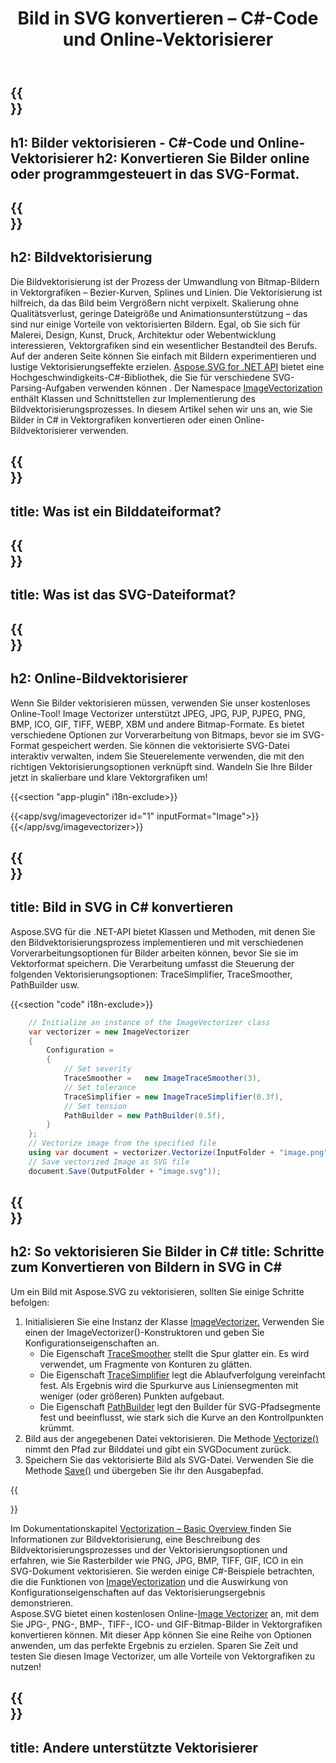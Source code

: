 ﻿---
translation: true
template: /templates/_template-vectorization-child.md
title: Bild in SVG konvertieren – C#-Code und Online-Vektorisierer
description: Bild zu Vektor in C# oder online. Konvertieren Sie Bilder in SVG und nutzen Sie die Vorteile von Vektorgrafiken voll aus!
url: /net/vectorization/image-to-svg/
family: svg
platformtag: net
feature: vectorization
informat: Image
outformat: SVG
---

{{<section banner>}}
---
h1: Bilder vektorisieren - C#-Code und Online-Vektorisierer
h2: Konvertieren Sie Bilder online oder programmgesteuert in das SVG-Format.
---

{{<section overview>}}
---
h2: Bildvektorisierung
---

Die Bildvektorisierung ist der Prozess der Umwandlung von Bitmap-Bildern in Vektorgrafiken – Bezier-Kurven, Splines und Linien. Die Vektorisierung ist hilfreich, da das Bild beim Vergrößern nicht verpixelt. Skalierung ohne Qualitätsverlust, geringe Dateigröße und Animationsunterstützung – das sind nur einige Vorteile von vektorisierten Bildern. Egal, ob Sie sich für Malerei, Design, Kunst, Druck, Architektur oder Webentwicklung interessieren, Vektorgrafiken sind ein wesentlicher Bestandteil des Berufs. Auf der anderen Seite können Sie einfach mit Bildern experimentieren und lustige Vektorisierungseffekte erzielen. [Aspose.SVG for .NET API](https://products.aspose.com/svg/{{lang.url-fragment}}net/) bietet eine Hochgeschwindigkeits-C#-Bibliothek, die Sie für verschiedene SVG-Parsing-Aufgaben verwenden können . Der Namespace [ImageVectorization](https://reference.aspose.com/svg/net/aspose.svg.imagevectorization/) enthält Klassen und Schnittstellen zur Implementierung des Bildvektorisierungsprozesses. In diesem Artikel sehen wir uns an, wie Sie Bilder in C# in Vektorgrafiken konvertieren oder einen Online-Bildvektorisierer verwenden.

{{<section input-file>}}
---
title: Was ist ein Bilddateiformat?
---

{{<section output-file>}}
---
title: Was ist das SVG-Dateiformat?
---

{{<section plagin-text>}}
---
h2: Online-Bildvektorisierer
---

Wenn Sie Bilder vektorisieren müssen, verwenden Sie unser kostenloses Online-Tool! Image Vectorizer unterstützt JPEG, JPG, PJP, PJPEG, PNG, BMP, ICO, GIF, TIFF, WEBP, XBM und andere Bitmap-Formate. Es bietet verschiedene Optionen zur Vorverarbeitung von Bitmaps, bevor sie im SVG-Format gespeichert werden. Sie können die vektorisierte SVG-Datei interaktiv verwalten, indem Sie Steuerelemente verwenden, die mit den richtigen Vektorisierungsoptionen verknüpft sind. Wandeln Sie Ihre Bilder jetzt in skalierbare und klare Vektorgrafiken um!

{{<section "app-plugin" i18n-exclude>}}

{{<app/svg/imagevectorizer id="1" inputFormat="Image">}}{{</app/svg/imagevectorizer>}} 

{{<section code-text>}}
---
title: Bild in SVG in C# konvertieren
---

Aspose.SVG für die .NET-API bietet Klassen und Methoden, mit denen Sie den Bildvektorisierungsprozess implementieren und mit verschiedenen Vorverarbeitungsoptionen für Bilder arbeiten können, bevor Sie sie im Vektorformat speichern. Die Verarbeitung umfasst die Steuerung der folgenden Vektorisierungsoptionen: TraceSimplifier, TraceSmoother, PathBuilder usw.

{{<section "code" i18n-exclude>}}

```cs       
	// Initialize an instance of the ImageVectorizer class
    var vectorizer = new ImageVectorizer
    {
        Configuration = 
		{
			// Set severity
			TraceSmoother =   new ImageTraceSmoother(3),
			// Set tolerance
			TraceSimplifier = new ImageTraceSimplifier(0.3f),
			// Set tension
        	PathBuilder = new PathBuilder(0.5f),
		}
    };
    // Vectorize image from the specified file
	using var document = vectorizer.Vectorize(InputFolder + "image.png");
    // Save vectorized Image as SVG file 
	document.Save(OutputFolder + "image.svg"));
```

{{<section steps>}}
---
h2: So vektorisieren Sie Bilder in C#
title: Schritte zum Konvertieren von Bildern in SVG in C#
---

Um ein Bild mit Aspose.SVG zu vektorisieren, sollten Sie einige Schritte befolgen:
1. Initialisieren Sie eine Instanz der Klasse [ImageVectorizer.](https://reference.aspose.com/svg/net/aspose.svg.imagevectorization/imagevectorizer/) Verwenden Sie einen der ImageVectorizer()-Konstruktoren und geben Sie Konfigurationseigenschaften an.
    - Die Eigenschaft [TraceSmoother](https://reference.aspose.com/svg/net/aspose.svg.imagevectorization/imagevectorizerconfiguration/tracesmoother/) stellt die Spur glatter ein. Es wird verwendet, um Fragmente von Konturen zu glätten.
    - Die Eigenschaft [TraceSimplifier](https://reference.aspose.com/svg/net/aspose.svg.imagevectorization/imagevectorizerconfiguration/tracesimplifier/) legt die Ablaufverfolgung vereinfacht fest. Als Ergebnis wird die Spurkurve aus Liniensegmenten mit weniger (oder größeren) Punkten aufgebaut.
    - Die Eigenschaft [PathBuilder](https://reference.aspose.com/svg/net/aspose.svg.imagevectorization/imagevectorizerconfiguration/pathbuilder/) legt den Builder für SVG-Pfadsegmente fest und beeinflusst, wie stark sich die Kurve an den Kontrollpunkten krümmt.
1. Bild aus der angegebenen Datei vektorisieren. Die Methode [Vectorize()](https://reference.aspose.com/svg/net/aspose.svg.imagevectorization/imagevectorizer/vectorize/) nimmt den Pfad zur Bilddatei und gibt ein SVGDocument zurück.
1. Speichern Sie das vektorisierte Bild als SVG-Datei. Verwenden Sie die Methode [Save()](https://reference.aspose.com/svg/net/aspose.svg/svgdocument/save/#save_6) und übergeben Sie ihr den Ausgabepfad.

{{<section documentation>}}

Im Dokumentationskapitel <a href="https://docs.aspose.com/svg/net/how-to-work-with-aspose-svg-api/vectorization/" target="_blank">Vectorization – Basic Overview </a> finden Sie Informationen zur Bildvektorisierung, eine Beschreibung des Bildvektorisierungsprozesses und der Vektorisierungsoptionen und erfahren, wie Sie Rasterbilder wie PNG, JPG, BMP, TIFF, GIF, ICO in ein SVG-Dokument vektorisieren. Sie werden einige C#-Beispiele betrachten, die die Funktionen von [ImageVectorization](https://reference.aspose.com/svg/net/aspose.svg.imagevectorization/) und die Auswirkung von Konfigurationseigenschaften auf das Vektorisierungsergebnis demonstrieren.<br>
Aspose.SVG bietet einen kostenlosen Online-[Image Vectorizer](https://products.aspose.app/svg/image-vectorization) an, mit dem Sie JPG-, PNG-, BMP-, TIFF-, ICO- und GIF-Bitmap-Bilder in Vektorgrafiken konvertieren können. Mit dieser App können Sie eine Reihe von Optionen anwenden, um das perfekte Ergebnis zu erzielen. Sparen Sie Zeit und testen Sie diesen Image Vectorizer, um alle Vorteile von Vektorgrafiken zu nutzen!

{{<section other-vectorizers>}}
---
title: Andere unterstützte Vektorisierer
---
